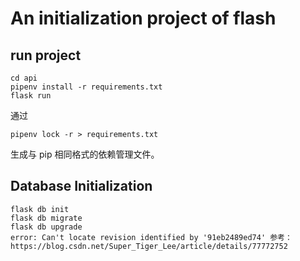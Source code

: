 # An initialization project of flash

## run project
```
cd api
pipenv install -r requirements.txt
flask run
```
通过 
```
pipenv lock -r > requirements.txt
``` 
生成与 pip 相同格式的依赖管理文件。

## Database Initialization
```
flask db init
flask db migrate
flask db upgrade
error: Can't locate revision identified by '91eb2489ed74' 参考：https://blog.csdn.net/Super_Tiger_Lee/article/details/77772752
```
